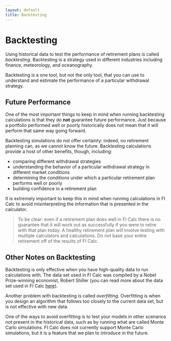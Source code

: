 ```yaml
---
layout: default
title: Backtesting
---
```


# Backtesting

Using historical data to test the performance of retirement plans is called
_backtesting_. Backtesting is a strategy used in different industries including
finance, meteorology, and oceanography.

Backtesting is a one tool, but not the only tool, that you can use to understand
and estimate the performance of a particular withdrawal strategy.

## Future Performance

One of the most important things to keep in mind when running backtesting
calculations is that they do **not** guarantee future performance. Just because
a portfolio performed well or poorly historically does not mean that it will
perform that same way going forward.

Backtesting simulations do not offer certainty: indeed, no retirement planning
can, as we cannot know the future. Backtesting calculations provide a host of
other benefits, though, including:

- comparing different withdrawal strategies
- understanding the behavior of a particular withdrawal strategy in different
  market conditions
- determining the conditions under which a particular retirement plan performs
  well or poorly
- building confidence in a retirement plan

It is extremely important to keep this in mind when running calculations in FI
Calc to avoid misinterpreting the information that is presented in the
calculator.

> To be clear: even if a retirement plan does well in FI Calc there is no
> guarantee that it will work out as successfully if you were to retire with
> that plan today. A healthy retirement plan will involve testing with multiple
> calculators and calculations. Do not base your entire retirement off of the
> results of FI Calc.

## Other Notes on Backtesting

Backtesting is only effective when you have high-quality data to run
calculations with. The data set used in FI Calc was compiled by a Nobel
Prize-winning economist, Robert Shiller (you can read more about the data set
used in FI Calc [here](/how-it-works/historical-data-source/)).

Another problem with backtesting is called _overfitting_. Overfitting is when
you design an algorithm that follows too closely to the current data set, but is
not effective with new data.

One of the ways to avoid overfitting is to test your models in other scenarios
not present in the historical data, such as by running what are called Monte
Carlo simulations. FI Calc does not currently support Monte Carlo simulations,
but it is a feature that we plan to introduce in the future.
